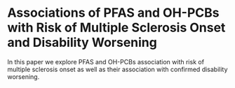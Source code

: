 # Associations of PFAS and OH-PCBs with Risk of Multiple Sclerosis Onset and Disability Worsening
In this paper we explore PFAS and OH-PCBs association with risk of multiple sclerosis onset as well as their association with confirmed disability worsening. 
